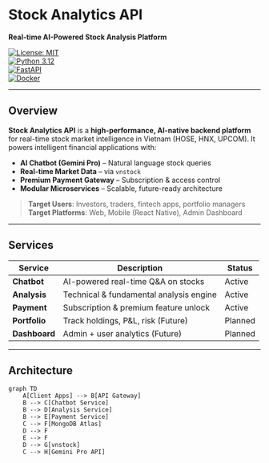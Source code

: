 # **Stock Analytics API**  
**Real-time AI-Powered Stock Analysis Platform**  

[![License: MIT](https://img.shields.io/badge/License-MIT-blue.svg)](LICENSE)  
[![Python 3.12](https://img.shields.io/badge/Python-3.12-blue)](https://python.org)  
[![FastAPI](https://img.shields.io/badge/FastAPI-0.115.2-brightgreen)](https://fastapi.tiangolo.com)  
[![Docker](https://img.shields.io/badge/Docker-Ready-blue)](https://docker.com)  

---

## Overview

**Stock Analytics API** is a **high-performance, AI-native backend platform** for real-time stock market intelligence in Vietnam (HOSE, HNX, UPCOM). It powers intelligent financial applications with:

- **AI Chatbot (Gemini Pro)** – Natural language stock queries  
- **Real-time Market Data** – via `vnstock`  
- **Premium Payment Gateway** – Subscription & access control  
- **Modular Microservices** – Scalable, future-ready architecture  

> **Target Users**: Investors, traders, fintech apps, portfolio managers  
> **Target Platforms**: Web, Mobile (React Native), Admin Dashboard  

---

## Services

| Service | Description | Status |
|-------|-------------|--------|
| **Chatbot** | AI-powered real-time Q&A on stocks | Active |
| **Analysis** | Technical & fundamental analysis engine | Active |
| **Payment** | Subscription & premium feature unlock | Active |
| **Portfolio** | Track holdings, P&L, risk (Future) | Planned |
| **Dashboard** | Admin + user analytics (Future) | Planned |

---

## Architecture

```mermaid
graph TD
    A[Client Apps] --> B[API Gateway]
    B --> C[Chatbot Service]
    B --> D[Analysis Service]
    B --> E[Payment Service]
    C --> F[MongoDB Atlas]
    D --> F
    E --> F
    D --> G[vnstock]
    C --> H[Gemini Pro API]
